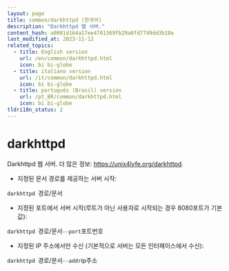 ```yaml
---
layout: page
title: common/darkhttpd (한국어)
description: "Darkhttpd 웹 서버."
content_hash: a0001d164a17ee4701369fb29a0fd7749dd3b18e
last_modified_at: 2023-11-12
related_topics:
  - title: English version
    url: /en/common/darkhttpd.html
    icon: bi bi-globe
  - title: italiano version
    url: /it/common/darkhttpd.html
    icon: bi bi-globe
  - title: português (Brasil) version
    url: /pt_BR/common/darkhttpd.html
    icon: bi bi-globe
tldri18n_status: 2
---
```

# darkhttpd

Darkhttpd 웹 서버.
더 많은 정보: <https://unix4lyfe.org/darkhttpd>.

- 지정된 문서 경로를 제공하는 서버 시작:

`darkhttpd `<span class="tldr-var badge badge-pill bg-dark-lm bg-white-dm text-white-lm text-dark-dm font-weight-bold">경로/문서</span>

- 지정된 포트에서 서버 시작(루트가 아닌 사용자로 시작되는 경우 8080포트가 기본값):

`darkhttpd `<span class="tldr-var badge badge-pill bg-dark-lm bg-white-dm text-white-lm text-dark-dm font-weight-bold">경로/문서</span>` --port `<span class="tldr-var badge badge-pill bg-dark-lm bg-white-dm text-white-lm text-dark-dm font-weight-bold">포트번호</span>

- 지정된 IP 주소에서만 수신 (기본적으로 서버는 모든 인터페이스에서 수신):

`darkhttpd `<span class="tldr-var badge badge-pill bg-dark-lm bg-white-dm text-white-lm text-dark-dm font-weight-bold">경로/문서</span>` --addr `<span class="tldr-var badge badge-pill bg-dark-lm bg-white-dm text-white-lm text-dark-dm font-weight-bold">ip주소</span>
